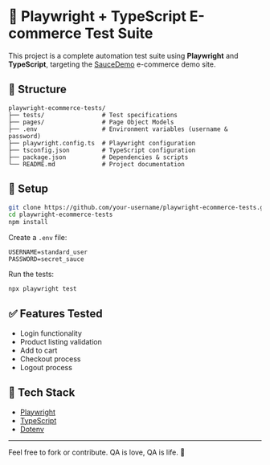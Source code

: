 # 🧪 Playwright + TypeScript E-commerce Test Suite

This project is a complete automation test suite using **Playwright** and **TypeScript**, targeting the [SauceDemo](https://www.saucedemo.com) e-commerce demo site.

## 📁 Structure
```
playwright-ecommerce-tests/
├── tests/                # Test specifications
├── pages/                # Page Object Models
├── .env                  # Environment variables (username & password)
├── playwright.config.ts  # Playwright configuration
├── tsconfig.json         # TypeScript configuration
├── package.json          # Dependencies & scripts
└── README.md             # Project documentation
```

## 🚀 Setup
```bash
git clone https://github.com/your-username/playwright-ecommerce-tests.git
cd playwright-ecommerce-tests
npm install
```

Create a `.env` file:
```
USERNAME=standard_user
PASSWORD=secret_sauce
```

Run the tests:
```bash
npx playwright test
```

## ✅ Features Tested
- Login functionality
- Product listing validation
- Add to cart
- Checkout process
- Logout process

## 🧰 Tech Stack
- [Playwright](https://playwright.dev/)
- [TypeScript](https://www.typescriptlang.org/)
- [Dotenv](https://www.npmjs.com/package/dotenv)

---

Feel free to fork or contribute. QA is love, QA is life. 💙

